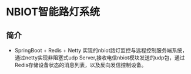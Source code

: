 # NBIOT智能路灯系统
## 简介
- SpringBoot + Redis + Netty 实现的nbiot路灯监控与远程控制服务端系统，通过netty实现非阻塞式udp Server,接收电信nbiot模块发送的udp包，通过Redis存储设备状态的消息列表，以及反向发信控制设备。

